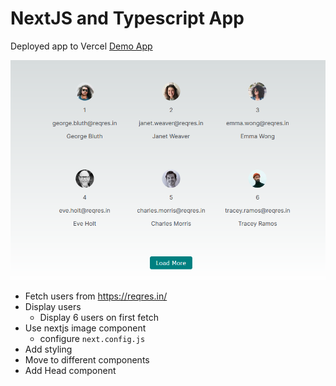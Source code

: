 # NextJS and Typescript App

Deployed app to Vercel [Demo App](ttps://nextjs-typescript-app-blush.vercel.app/)

<p align="center">
      <img width="600"  src="./screenshot.png">
</p>

- Fetch users from https://reqres.in/
- Display users
  - Display 6 users on first fetch
- Use nextjs image component
  - configure `next.config.js`
- Add styling
- Move to different components
- Add Head component
